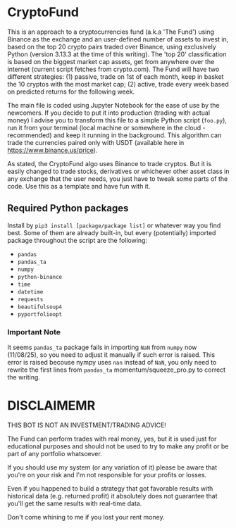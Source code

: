 # CryptoFund

This is an approach to a cryptocurrencies fund (a.k.a 'The Fund') using Binance as the exchange and an user-defined number of assets to invest in, based on the top 20 crypto pairs traded over Binance, using exclusively Python (version 3.13.3 at the time of this writing). The 'top 20' classification is based on the biggest market cap assets, get from anywhere over the internet (current script fetches from crypto.com). The Fund will have two different strategies: (1) passive, trade on 1st of each month, keep in basket the 10 cryptos with the most market cap; (2) active, trade every week based on predicted returns for the following week.

The main file is coded using Jupyter Notebook for the ease of use by the newcomers. If you decide to put it into production (trading with actual money) I advise you to transform this file to a simple Python script (`foo.py`), run it from your terminal (local machine or somewhere in the cloud - recommended) and keep it running in the background. This algorithm can trade the currencies paired only with USDT (available here in https://www.binance.us/price). 

As stated, the CryptoFund algo uses Binance to trade cryptos. But it is easily changed to trade stocks, derivatives or whichever other asset class in any exchange that the user needs, you just have to tweak some parts of the code. Use this as a template and have fun with it.


## Required Python packages
Install by `pip3 install [package/package list]` or whatever way you find best. Some of them are already built-in, but every (potentially) imported package throughout the script are the following:

- `pandas`
- `pandas_ta`
- `numpy`
- `python-binance`
- `time`
- `datetime`
- `requests`
- `beautifulsoup4`
- `pyportfolioopt`

### Important Note
It seems `pandas_ta` package fails in importing `NaN` from `numpy` now (11/08/25), so you need to adjust it manually if such error is raised. This error is raised becouse nympy uses `nan` instead of `NaN`, you only need to rewrite the first lines from `pandas_ta` momentum/squeeze_pro.py to correct the writing.

# DISCLAIMEMR
THIS BOT IS NOT AN INVESTMENT/TRADING ADVICE!

The Fund can perform trades with real money, yes, but it is used just for educational purposes and should not be used to try to make any profit or be part of any portfolio whatsoever.

If you should use my system (or any variation of it) please be aware that you're on your risk and I'm not responsible for your profits or losses.

Even if you happened to build a strategy that got favorable results with historical data (e.g. returned profit) it absolutely does not guarantee that you'll get the same results with real-time data.

Don't come whining to me if you lost your rent money.
